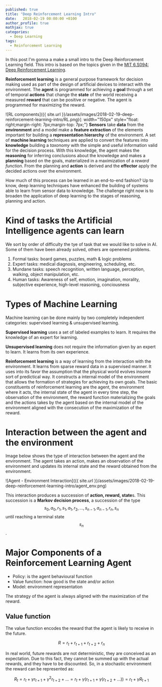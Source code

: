 ```yaml
---
published: true
title: "Deep Reinforcement Learning Intro"
date:   2018-02-19 00:00:00 +0100
author_profile: true
mathjax: true
categories:
  - Deep Learning
tags:
  - Reinforcement Learning
---
```


In this post I'm gonna a make a small intro to the Deep Reinforcement Learning field. This intro is based on the topics given in the [MIT 6.S094: Deep Reinforcement Learning](https://www.youtube.com/watch?v=MQ6pP65o7OM).

**Reinforcement learning** is a general purpose framework for decision making used as part of the design of artificial devices to interact with the environment. The **agent** is programmed for achieving a **goal** through a set of temporal **actions** that change the **state** of the world receiving a measured **reward** that can be positive or negative. The agent is programmed for maximizing the reward.

![RL components]({{ site.url }}/assets/images/2018-02-19-deep-reinforcement-learning-intro/RL.png){: width="150px" style="float: right;margin-right: 7px;margin-top: 7px;"} **Sensors** take **data** from the **environment** and a model make a **feature extraction** of the elements important for building a **representation hierarchy** of the environment. A set of **machine learning** techniques are applied to convert the features into **knowledge** building a *taxonomy* with the simple and useful information valid for the decision process. With this knowledge, the agent makes the **reasoning** for inferring conclusions about the knowledge and makes a **planning** based on the goals, materialized in a maximization of a *reward function*. From the planning and **action** is derived and the **effector** apply the decided actions over the environment.

How much of this process can be learned in an end-to-end fashion? Up to know, deep learning techniques have enhanced the building of systems able to learn from sensor data to knowledge. The challenge right now is to broaden the application of deep learning to the stages of reasoning, planning and action.

# Kind of tasks the Artificial Intelligence agents can learn

We sort by order of difficulty the tye of task that we would like to solve in AI. Some of them have been already solved, others are openened problems.

1. Formal tasks: board games, puzzles, math & logic problems
2. Expert tasks: medical diagnosis, engineering, scheduling, etc.
3. Mundane tasks: speech recognition, written language, perception, walking, object manipulation, etc.
4. Human tasks: Awareness of self, emotion, imagination, morality, subjective experience, high-level reasoning, conciousness

# Types of Machine Learning

Machine learning can be done mainly by two completely independent categories: supervised learning & unsupervised learning. 

**Supervised learning** uses a set of labeled examples to learn. It requires the knowledge of an expert for learning.

**Unsupervised learning** does not require the information given by an expert to learn. It learns from its own experience.

**Reinforcement learning** is a way of learning from the interaction with the environment. It learns from sparse reward data in a supervised manner. It uses into its favor the assumption that the physical world evolves insome sort of predictical way. It constructs a internal model of the environment that allows the formation of strategies for achieving its own goals. The basic constituents of reinforcement learning are the agent, the environment where it acts, the internal state of the agent in every time step, the observation of the environment, the reward function materializing the goals and the actions takes by the agent based on the internal model of the environment aligned with the consecution of the maximization of the reward.

# Interaction between the agent and the environment

Image below shows the type of interaction between the agent and the environment. The agent takes an action, makes an observation of the environment and updates its internal state and the reward obtained from the environment. 

![Agent - Environment Interaction]({{ site.url }}/assets/images/2018-02-19-deep-reinforcement-learning-intro/agent_env.png)

This interaction produces a succession of **action, reward, state**s. This succession is a **Markov decision process**, a succession of the type $$ s_0, a_0, r_1, s_1, a_1, r_2, ..., s_{n-1}, a_{n-1}, r_n, s_n $$ until reaching a terminal state $$ s_n $$.

# Major Components of a Reinforcement Learning Agent

* Policy: is the agent behavioural function
* Value function: how good is the state and/or action
* Model: environment representation

The strategy of the agent is always aligned with the maximization of the reward.

## Value function
The value function encodes the reward that the agent is likely to receive in the future.

$$ R = r_t + r_{t+1} + r_{t+2} + r_n $$

In real world, future rewards are not deterministic, they are conceived as an expectation. Due to this fact, they cannot be summed up with the actual rewards, and they have to be discounted. So, in a stochastic environment the reward can be represented as:

$$ R_t = r_t + \gamma r_{t+1} + \gamma^2 r_{t+2} + ... = r_t + \gamma ( r_{t+1} + \gamma (r_{t+2} + ... )) = r_t + \gamma R_{t+1} $$

